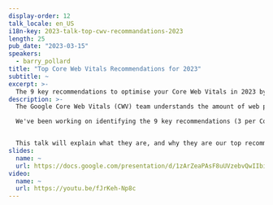 ```yaml
---
display-order: 12
talk_locale: en_US
i18n-key: 2023-talk-top-cwv-recommandations-2023
length: 25
pub_date: "2023-03-15"
speakers:
  - barry_pollard
title: "Top Core Web Vitals Recommendations for 2023"
subtitle: ~
excerpt: >-
  The 9 key recommendations to optimise your Core Web Vitals in 2023 by the Google Core Web Vitals team.
description: >-
  The Google Core Web Vitals (CWV) team understands the amount of web performance recommendations is overwhelming and many don't know where to start.

  We've been working on identifying the 9 key recommendations (3 per Core Web Vital), which we think will have the most impact and which we recommend sites look at first. 


  This talk will explain what they are, and why they are our top recommendations for 2023.
slides:
  name: ~
  url: https://docs.google.com/presentation/d/1zArZeaPAsF8uUVzebvQwIIbi6e1-Tly9bKzWP4te39o/edit#slide=id.p
video:
  name: ~
  url: https://youtu.be/fJrKeh-Np8c
---
```

